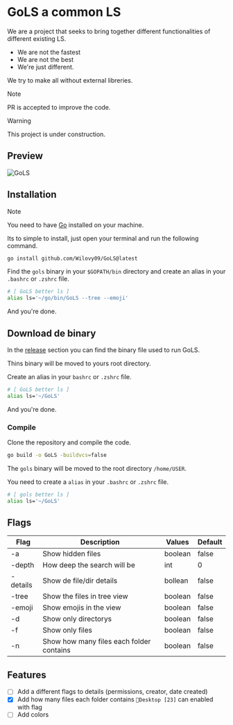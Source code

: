 # GoLS a common LS

We are a project that seeks to bring together different functionalities of different existing LS.

- We are not the fastest
- We are not the best
- We're just different.

We try to make all without external libreries.

> [!NOTE]
> PR is accepted to improve the code.

> [!WARNING]
> This project is under construction.

## Preview

![GoLS](./assets/previews/preview-GoLS-v1.gif)

## Installation

> [!NOTE]
> You need to have [Go](https://go.dev/dl/) installed on your machine.

Its to simple to install, just open your terminal and run the following command.

```bash
go install github.com/Wilovy09/GoLS@latest
```

Find the `gols` binary in your `$GOPATH/bin` directory and create an alias in your `.bashrc` or `.zshrc` file.

```bash
# [ GoLS better ls ]
alias ls='~/go/bin/GoLS --tree --emoji'
```

And you're done.

## Download de binary

In the [release](https://github.com/Wilovy09/GoLS/releases/tag/release) section you can find the binary file used to run GoLS.

Thins binary will be moved to yours root directory.

Create an alias in your `bashrc` or `.zshrc` file.

```bash
# [ GoLS better ls ]
alias ls='~/GoLS'
```

And you're done.

### Compile

Clone the repository and compile the code.

```bash
go build -o GoLS -buildvcs=false
```

The `gols` binary will be moved to the root directory `/home/USER`.

You need to create a `alias` in your `.bashrc` or `.zshrc` file.

```bash
# [ gols better ls ]
alias ls='~/GoLS'
```

## Flags

| Flag     | Description                              | Values  | Default |
|----------|------------------------------------------|---------|---------|
| -a       | Show hidden files                        | boolean | false   |
| -depth   | How deep the search will be              | int     | 0       |
| -details | Show de file/dir details                 | bollean | false   |
| -tree    | Show the files in tree view              | boolean | false   |
| -emoji   | Show emojis in the view                  | boolean | false   |
| -d       | Show only directorys                     | boolean | false   |
| -f       | Show only files                          | boolean | false   |
| -n       | Show how many files each folder contains | boolean | false   |

## Features

* [ ] Add a different flags to details (permissions, creator, date created)
* [x] Add how many files each folder contains `📁Desktop [23]` can enabled with flag
* [ ] Add colors
